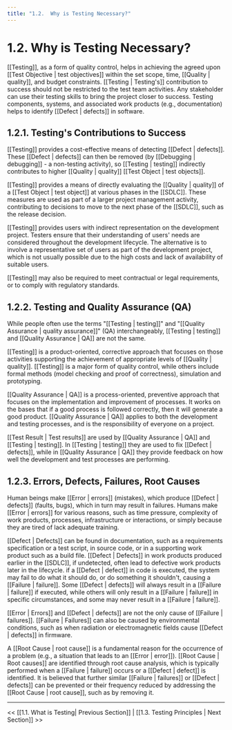 ```yaml
---
title: "1.2.  Why is Testing Necessary?"
---
```


# 1.2. Why is Testing Necessary?

[[Testing]], as a form of quality control, helps in achieving the agreed upon [[Test Objective | test objectives]] within the set scope, time, [[Quality | quality]], and budget constraints.  [[Testing | Testing's]] contribution to success should not be restricted to the test team activities.  Any stakeholder can use their testing skills to bring the project closer to success.  Testing components, systems, and associated work products (e.g., documentation) helps to identify [[Defect | defects]] in software.

## 1.2.1. Testing's Contributions to Success

[[Testing]] provides a cost-effective means of detecting [[Defect | defects]].  These [[Defect | defects]] can then be removed (by [[Debugging | debugging]] - a non-testing activity), so [[Testing | testing]] indirectly contributes to higher [[Quality | quality]] [[Test Object | test objects]].

[[Testing]] provides a means of directly evaluating the [[Quality | quality]] of a [[Test Object | test object]] at various phases in the [[SDLC]].  These measures are used as part of a larger project management activity, contributing to decisions to move to the next phase of the [[SDLC]], such as the release decision.

[[Testing]] provides users with indirect representation on the development project.  Testers ensure that their understanding of users' needs are considered throughout the development lifecycle.  The alternative is to involve a representative set of users as part of the development project, which is not usually possible due to the high costs and lack of availability of suitable users.

[[Testing]] may also be required to meet contractual or legal requirements, or to comply with regulatory standards.

## 1.2.2. Testing and Quality Assurance (QA)

While people often use the terms "[[Testing | testing]]" and "[[Quality Assurance | quality assurance]]" (QA) interchangeably, [[Testing | testing]] and [[Quality Assurance | QA]] are not the same.

[[Testing]] is a product-oriented, corrective approach that focuses on those activities supporting the achievement of appropriate levels of [[Quality | quality]].  [[Testing]] is a major form of quality control, while others include formal methods (model checking and proof of correctness), simulation and prototyping.

[[Quality Assurance | QA]] is a process-oriented, preventive approach that focuses on the implementation and improvement of processes.  It works on the bases that if a good process is followed correctly, then it will generate a good product.  [[Quality Assurance | QA]] applies to both the development and testing processes, and is the responsibility of everyone on a project.

[[Test Result | Test results]] are used by [[Quality Assurance | QA]] and [[Testing | testing]].  In [[Testing | testing]] they are used to fix [[Defect | defects]], while in [[Quality Assurance | QA]] they provide feedback on how well the development and test processes are performing.

## 1.2.3.  Errors, Defects, Failures, Root Causes 

Human beings make [[Error | errors]] (mistakes), which produce [[Defect | defects]] (faults, bugs), which in turn may result in failures.  Humans make [[Error | errors]] for various reasons, such as time pressure, complexity of work products, processes, infrastructure or interactions, or simply because they are tired of lack adequate training.

[[Defect | Defects]] can be found in documentation, such as a requirements specification or a test script, in source code, or in a supporting work product such as a build file.  [[Defect | Defects]] in work products produced earlier in the [[SDLC]], if undetected, often lead to defective work products later in the lifecycle.  if a [[Defect | defect]] in code is executed, the system may fail to do what it should do, or do something it shouldn't, causing a [[Failure | failure]].  Some [[Defect | defects]] will always result in a [[Failure | failure]] if executed, while others will only result in a [[Failure | failure]] in specific circumstances, and some may never result in a [[Failure | failure]].

[[Error | Errors]] and [[Defect | defects]] are not the only cause of [[Failure | failures]].  [[Failure | Failures]] can also be caused by environmental conditions, such as when radiation or electromagnetic fields cause [[Defect | defects]] in firmware.

A [[Root Cause | root cause]] is a fundamental reason for the occurrence of a problem (e.g., a situation that leads to an [[Error | error]]).  [[Root Cause | Root causes]] are identified through root cause analysis, which is typically performed when a [[Failure | failure]] occurs or a [[Defect | defect]] is identified.  It is believed that further similar [[Failure | failures]] or [[Defect | defects]] can be prevented or their frequency reduced by addressing the [[Root Cause | root cause]], such as by removing it.

---
<< [[1.1.  What is Testing| Previous Section]] | [[1.3.  Testing Principles | Next Section]] >>